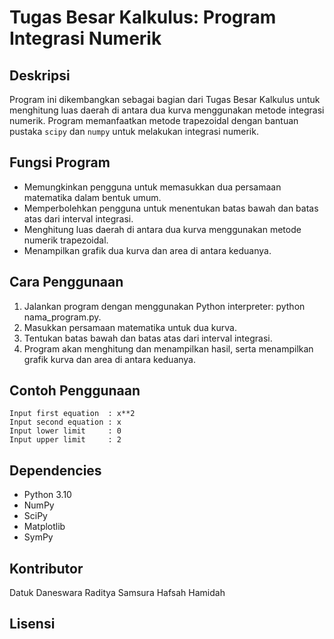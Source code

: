# Tugas Besar Kalkulus: Program Integrasi Numerik
## Deskripsi
Program ini dikembangkan sebagai bagian dari Tugas Besar Kalkulus untuk menghitung luas daerah di antara dua kurva menggunakan metode integrasi numerik. Program memanfaatkan metode trapezoidal dengan bantuan pustaka `scipy` dan `numpy` untuk melakukan integrasi numerik.

## Fungsi Program
- Memungkinkan pengguna untuk memasukkan dua persamaan matematika dalam bentuk umum.
- Memperbolehkan pengguna untuk menentukan batas bawah dan batas atas dari interval integrasi.
- Menghitung luas daerah di antara dua kurva menggunakan metode numerik trapezoidal.
- Menampilkan grafik dua kurva dan area di antara keduanya.

## Cara Penggunaan
1. Jalankan program dengan menggunakan Python interpreter: python nama_program.py.
2. Masukkan persamaan matematika untuk dua kurva.
3. Tentukan batas bawah dan batas atas dari interval integrasi.
4. Program akan menghitung dan menampilkan hasil, serta menampilkan grafik kurva dan area di antara keduanya.

## Contoh Penggunaan
```
Input first equation  : x**2
Input second equation : x
Input lower limit     : 0
Input upper limit     : 2
```
## Dependencies
- Python 3.10
- NumPy
- SciPy
- Matplotlib
- SymPy

## Kontributor
Datuk Daneswara Raditya Samsura
Hafsah Hamidah

## Lisensi
